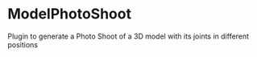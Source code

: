 # ModelPhotoShoot
Plugin to generate a Photo Shoot of a 3D model with its joints in different positions
